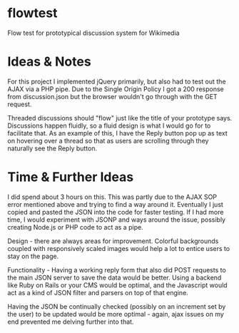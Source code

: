 flowtest
========

Flow test for prototypical discussion system for Wikimedia


Ideas & Notes
=======
For this project I implemented jQuery primarily, but also had to test out the AJAX via a PHP pipe. Due to the Single Origin Policy I got a 200 response from discussion.json but the browser wouldn't go through with the GET request. 

Threaded discussions should "flow" just like the title of your prototype says. Discussions happen fluidly, so a fluid design is what I would go for to facilitate that. As an example of this, I have the Reply button pop up as text on hovering over a thread so that as users are scrolling through they naturally see the Reply button. 

Time & Further Ideas
=======

I did spend about 3 hours on this. This was partly due to the AJAX SOP error mentioned above and trying to find a way around it. Eventually I just copied and pasted the JSON into the code for faster testing. If I had more time, I would experiment with JSONP and ways around the issue, possibly creating Node.js or PHP code to act as a pipe.

Design - there are always areas for improvement. Colorful backgrounds coupled with responsively scaled images would help a lot to entice users to stay on the page.

Functionality - Having a working reply form that also did POST requests to the main JSON server to save the data would be better. Using a backend like Ruby on Rails or your CMS would be optimal, and the Javascript would act as a kind of JSON filter and parsers on top of that engine. 

Having the JSON be continually checked (possibly on an increment set by the user) to be updated would be more optimal - again, ajax issues on my end prevented me delving further into that. 
